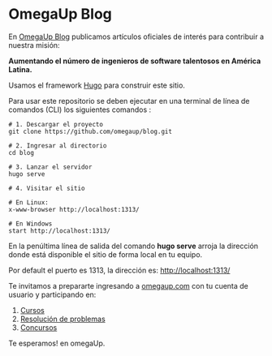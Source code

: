 # OmegaUp Blog

En [OmegaUp Blog](https://blog.omegaup.com/) publicamos artículos oficiales de interés para contribuir a nuestra misión:

 **Aumentando el número de ingenieros de software talentosos en América Latina.**

Usamos el framework [Hugo](https://gohugo.io/) para construir este sitio.

Para usar este repositorio se deben ejecutar en una terminal de línea de comandos (CLI) los siguientes comandos :
```shell
# 1. Descargar el proyecto
git clone https://github.com/omegaup/blog.git

# 2. Ingresar al directorio
cd blog

# 3. Lanzar el servidor 
hugo serve

# 4. Visitar el sitio

# En Linux:
x-www-browser http://localhost:1313/

# En Windows
start http://localhost:1313/

```

En la penúltima línea de salida del comando **hugo serve** arroja la dirección donde está disponible el sitio de forma local en tu equipo. 

Por default el puerto es 1313, la dirección es: [http://localhost:1313/](http://localhost:1313/)

Te invitamos a prepararte ingresando a [omegaup.com](https://omegaup.com/login) con tu cuenta de usuario y participando en:

1. [Cursos](https://omegaup.com/course/home/)
2. [Resolución de problemas](https://omegaup.com/problem/)
3. [Concursos](https://omegaup.com/arena/)

Te esperamos! en omegaUp.